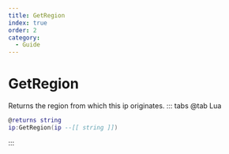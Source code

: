 ```yaml
---
title: GetRegion
index: true
order: 2
category:
  - Guide
---
```


# GetRegion
Returns the region from which this ip originates.
::: tabs
@tab Lua
```lua
@returns string
ip:GetRegion(ip --[[ string ]])
```

:::